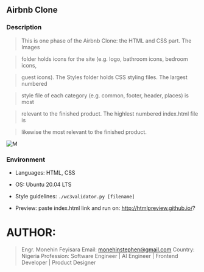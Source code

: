 ## Airbnb Clone

### Description

> This is one phase of the Airbnb Clone: the HTML and CSS part. The Images

> folder holds icons for the site (e.g. logo, bathroom icons, bedroom icons,

> guest icons). The Styles folder holds CSS styling files. The largest numbered

> style file of each category (e.g. common, footer, header, places) is most

> relevant to the finished product. The highlest numbered index.html file is

> likewise the most relevant to the finished product.

![M](https://i.imgur.com/ujItUkN.png)

### Environment

* Languages: HTML, CSS

* OS: Ubuntu 20.04 LTS

* Style guidelines: ```./wc3validator.py [filename]```

* Preview: paste index.html link and run on: http://htmlpreview.github.io/?


# AUTHOR:

> Engr. Monehin Feyisara
> Email: monehinstephen@gmail.com
> Country: Nigeria
> Profession: Software Engineer | AI Engineer | Frontend Developer | Product Designer
